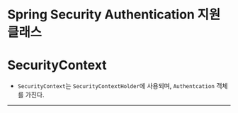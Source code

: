 <h1>Spring Security Authentication 지원 클래스</h1>

# SecurityContext

- `SecurityContext`는 `SecurityContextHolder`에 사용되며, `Authentcation` 객체를 가진다.

<hr/>

